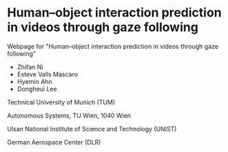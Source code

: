 # Human–object interaction prediction in videos through gaze following

Webpage for "Human–object interaction prediction in videos through gaze following"
- Zhifan Ni
- Esteve Valls Mascaro
- Hyemin Ahn
- Dongheui Lee

Technical University of Munich (TUM)

Autonomous Systems, TU Wien, 1040 Wien

Ulsan National Institute of Science and Technology (UNIST)

German Aerospace Center (DLR)
